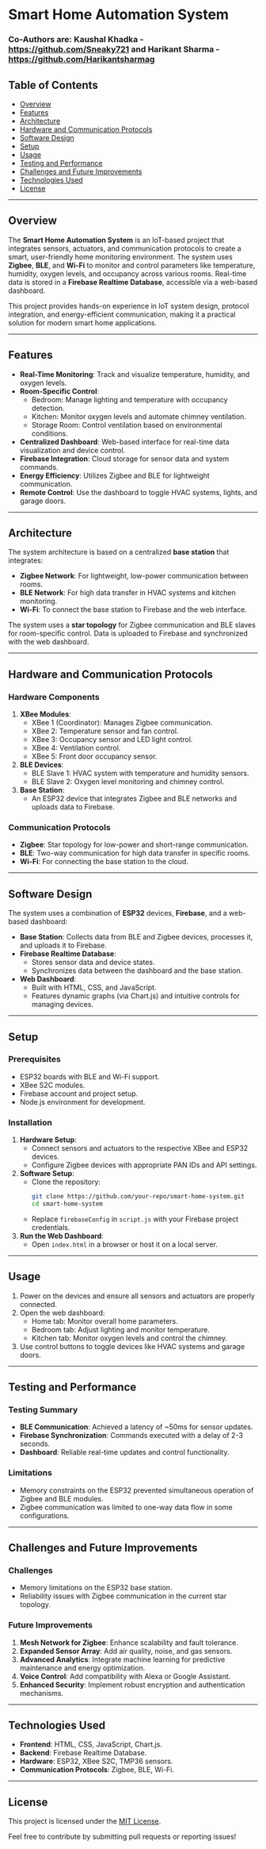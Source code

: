# Smart Home Automation System
### Co-Authors are: Kaushal Khadka - https://github.com/Sneaky721 and Harikant Sharma - https://github.com/Harikantsharmag

## Table of Contents
- [Overview](#overview)
- [Features](#features)
- [Architecture](#architecture)
- [Hardware and Communication Protocols](#hardware-and-communication-protocols)
- [Software Design](#software-design)
- [Setup](#setup)
- [Usage](#usage)
- [Testing and Performance](#testing-and-performance)
- [Challenges and Future Improvements](#challenges-and-future-improvements)
- [Technologies Used](#technologies-used)
- [License](#license)

---

## Overview
The **Smart Home Automation System** is an IoT-based project that integrates sensors, actuators, and communication protocols to create a smart, user-friendly home monitoring environment. The system uses **Zigbee**, **BLE**, and **Wi-Fi** to monitor and control parameters like temperature, humidity, oxygen levels, and occupancy across various rooms. Real-time data is stored in a **Firebase Realtime Database**, accessible via a web-based dashboard.

This project provides hands-on experience in IoT system design, protocol integration, and energy-efficient communication, making it a practical solution for modern smart home applications.

---

## Features
- **Real-Time Monitoring**: Track and visualize temperature, humidity, and oxygen levels.
- **Room-Specific Control**:
  - Bedroom: Manage lighting and temperature with occupancy detection.
  - Kitchen: Monitor oxygen levels and automate chimney ventilation.
  - Storage Room: Control ventilation based on environmental conditions.
- **Centralized Dashboard**: Web-based interface for real-time data visualization and device control.
- **Firebase Integration**: Cloud storage for sensor data and system commands.
- **Energy Efficiency**: Utilizes Zigbee and BLE for lightweight communication.
- **Remote Control**: Use the dashboard to toggle HVAC systems, lights, and garage doors.

---

## Architecture
The system architecture is based on a centralized **base station** that integrates:
- **Zigbee Network**: For lightweight, low-power communication between rooms.
- **BLE Network**: For high data transfer in HVAC systems and kitchen monitoring.
- **Wi-Fi**: To connect the base station to Firebase and the web interface.

The system uses a **star topology** for Zigbee communication and BLE slaves for room-specific control. Data is uploaded to Firebase and synchronized with the web dashboard.

---

## Hardware and Communication Protocols
### Hardware Components
1. **XBee Modules**:
   - XBee 1 (Coordinator): Manages Zigbee communication.
   - XBee 2: Temperature sensor and fan control.
   - XBee 3: Occupancy sensor and LED light control.
   - XBee 4: Ventilation control.
   - XBee 5: Front door occupancy sensor.
2. **BLE Devices**:
   - BLE Slave 1: HVAC system with temperature and humidity sensors.
   - BLE Slave 2: Oxygen level monitoring and chimney control.
3. **Base Station**:
   - An ESP32 device that integrates Zigbee and BLE networks and uploads data to Firebase.

### Communication Protocols
- **Zigbee**: Star topology for low-power and short-range communication.
- **BLE**: Two-way communication for high data transfer in specific rooms.
- **Wi-Fi**: For connecting the base station to the cloud.

---

## Software Design
The system uses a combination of **ESP32** devices, **Firebase**, and a web-based dashboard:
- **Base Station**: Collects data from BLE and Zigbee devices, processes it, and uploads it to Firebase.
- **Firebase Realtime Database**:
  - Stores sensor data and device states.
  - Synchronizes data between the dashboard and the base station.
- **Web Dashboard**:
  - Built with HTML, CSS, and JavaScript.
  - Features dynamic graphs (via Chart.js) and intuitive controls for managing devices.

---

## Setup
### Prerequisites
- ESP32 boards with BLE and Wi-Fi support.
- XBee S2C modules.
- Firebase account and project setup.
- Node.js environment for development.

### Installation
1. **Hardware Setup**:
   - Connect sensors and actuators to the respective XBee and ESP32 devices.
   - Configure Zigbee devices with appropriate PAN IDs and API settings.
2. **Software Setup**:
   - Clone the repository:
     ```bash
     git clone https://github.com/your-repo/smart-home-system.git
     cd smart-home-system
     ```
   - Replace `firebaseConfig` in `script.js` with your Firebase project credentials.
3. **Run the Web Dashboard**:
   - Open `index.html` in a browser or host it on a local server.

---

## Usage
1. Power on the devices and ensure all sensors and actuators are properly connected.
2. Open the web dashboard:
   - Home tab: Monitor overall home parameters.
   - Bedroom tab: Adjust lighting and monitor temperature.
   - Kitchen tab: Monitor oxygen levels and control the chimney.
3. Use control buttons to toggle devices like HVAC systems and garage doors.

---

## Testing and Performance
### Testing Summary
- **BLE Communication**: Achieved a latency of ~50ms for sensor updates.
- **Firebase Synchronization**: Commands executed with a delay of 2-3 seconds.
- **Dashboard**: Reliable real-time updates and control functionality.

### Limitations
- Memory constraints on the ESP32 prevented simultaneous operation of Zigbee and BLE modules.
- Zigbee communication was limited to one-way data flow in some configurations.

---

## Challenges and Future Improvements
### Challenges
- Memory limitations on the ESP32 base station.
- Reliability issues with Zigbee communication in the current star topology.

### Future Improvements
1. **Mesh Network for Zigbee**: Enhance scalability and fault tolerance.
2. **Expanded Sensor Array**: Add air quality, noise, and gas sensors.
3. **Advanced Analytics**: Integrate machine learning for predictive maintenance and energy optimization.
4. **Voice Control**: Add compatibility with Alexa or Google Assistant.
5. **Enhanced Security**: Implement robust encryption and authentication mechanisms.

---

## Technologies Used
- **Frontend**: HTML, CSS, JavaScript, Chart.js.
- **Backend**: Firebase Realtime Database.
- **Hardware**: ESP32, XBee S2C, TMP36 sensors.
- **Communication Protocols**: Zigbee, BLE, Wi-Fi.

---

## License
This project is licensed under the [MIT License](LICENSE).

Feel free to contribute by submitting pull requests or reporting issues!

